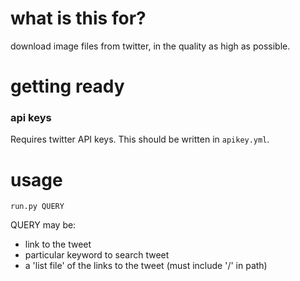 # what is this for?
download image files from twitter, in the quality as high as possible.

# getting ready
### api keys
Requires twitter API keys.
This should be written in `apikey.yml`.

# usage
`run.py QUERY`

QUERY may be:

- link to the tweet
- particular keyword to search tweet
- a 'list file' of the links to the tweet (must include '/' in path)
